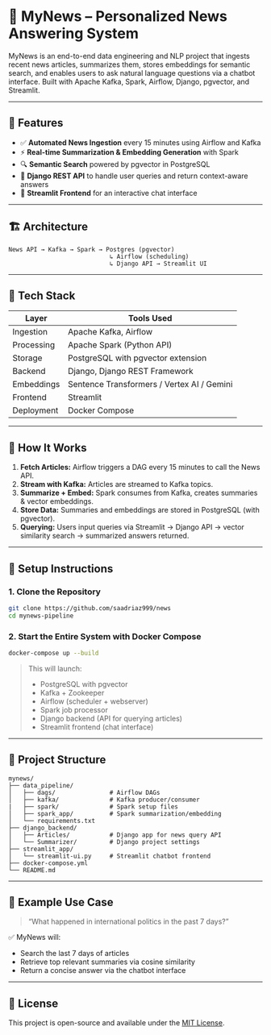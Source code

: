 # 📰 MyNews – Personalized News Answering System

MyNews is an end-to-end data engineering and NLP project that ingests recent news articles, summarizes them, stores embeddings for semantic search, and enables users to ask natural language questions via a chatbot interface. Built with Apache Kafka, Spark, Airflow, Django, pgvector, and Streamlit.

---

## 🚀 Features

- ✅ **Automated News Ingestion** every 15 minutes using Airflow and Kafka
- ⚡ **Real-time Summarization & Embedding Generation** with Spark
- 🔍 **Semantic Search** powered by pgvector in PostgreSQL
- 📡 **Django REST API** to handle user queries and return context-aware answers
- 💬 **Streamlit Frontend** for an interactive chat interface

---

## 🏗️ Architecture

```
News API → Kafka → Spark → Postgres (pgvector)
                            ↳ Airflow (scheduling)
                            ↳ Django API → Streamlit UI
```

---

## 🧱 Tech Stack

| Layer      | Tools Used                                |
| ---------- | ----------------------------------------- |
| Ingestion  | Apache Kafka, Airflow                     |
| Processing | Apache Spark (Python API)                 |
| Storage    | PostgreSQL with pgvector extension        |
| Backend    | Django, Django REST Framework             |
| Embeddings | Sentence Transformers / Vertex AI / Gemini |
| Frontend   | Streamlit                                 |
| Deployment | Docker Compose                 |

---

## 🧺 How It Works

1. **Fetch Articles:** Airflow triggers a DAG every 15 minutes to call the News API.
2. **Stream with Kafka:** Articles are streamed to Kafka topics.
3. **Summarize + Embed:** Spark consumes from Kafka, creates summaries & vector embeddings.
4. **Store Data:** Summaries and embeddings are stored in PostgreSQL (with pgvector).
5. **Querying:** Users input queries via Streamlit → Django API → vector similarity search → summarized answers returned.

---

## 💾 Setup Instructions

### 1. Clone the Repository

```bash
git clone https://github.com/saadriaz999/news
cd mynews-pipeline
```

### 2. Start the Entire System with Docker Compose

```bash
docker-compose up --build
```

> This will launch:
>
> - PostgreSQL with pgvector
> - Kafka + Zookeeper
> - Airflow (scheduler + webserver)
> - Spark job processor
> - Django backend (API for querying articles)
> - Streamlit frontend (chat interface)

---

## 📂 Project Structure

```
mynews/
├── data_pipeline/
│   ├── dags/               # Airflow DAGs
│   ├── kafka/              # Kafka producer/consumer
|   ├── spark/              # Spark setup files
│   ├── spark_app/          # Spark summarization/embedding
│   └── requirements.txt
├── django_backend/
│   ├── Articles/           # Django app for news query API
│   └── Summarizer/         # Django project settings
├── streamlit_app/
│   └── streamlit-ui.py     # Streamlit chatbot frontend
├── docker-compose.yml
└── README.md
```

---

## 🧠 Example Use Case

> “What happened in international politics in the past 7 days?”

✅ MyNews will:

- Search the last 7 days of articles
- Retrieve top relevant summaries via cosine similarity
- Return a concise answer via the chatbot interface

---

## 📍 License

This project is open-source and available under the [MIT License](LICENSE).

